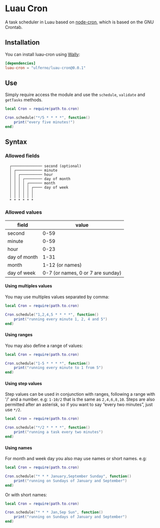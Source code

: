 # Luau Cron

A task scheduler in Luau based on [node-cron](https://github.com/node-cron/node-cron), which is based on the GNU Crontab.

## Installation
You can install luau-cron using [Wally](https://wally.run/):
```toml
[dependencies]
luau-cron = "ulferno/luau-cron@0.0.1"
```

## Use
Simply require access the module and use the `schedule`, `validate` and `getTasks` methods.
```lua
local Cron = require(path.to.cron)

Cron.schedule("*/5 * * * *", function()
	print("every five minutes!")
end)
```

## Syntax
### Allowed fields


```
  ┌────────────── second (optional)
  │ ┌──────────── minute
  │ │ ┌────────── hour
  │ │ │ ┌──────── day of month
  │ │ │ │ ┌────── month
  │ │ │ │ │ ┌──── day of week
  │ │ │ │ │ │
  │ │ │ │ │ │
  * * * * * *
```

### Allowed values

| field        | value                             |
| ------------ | --------------------------------- |
| second       | 0-59                              |
| minute       | 0-59                              |
| hour         | 0-23                              |
| day of month | 1-31                              |
| month        | 1-12 (or names)                   |
| day of week  | 0-7 (or names, 0 or 7 are sunday) |

#### Using multiples values

You may use multiples values separated by comma:

```lua
local Cron = require(path.to.cron)

Cron.schedule("1,2,4,5 * * * *", function()
	print("running every minute 1, 2, 4 and 5")
end)
```

#### Using ranges

You may also define a range of values:

```lua
local Cron = require(path.to.cron)

Cron.schedule("1-5 * * * *", function()
	print("running every minute to 1 from 5")
end)
```

#### Using step values

Step values can be used in conjunction with ranges, following a range with '/' and a number. e.g: `1-10/2` that is the same as `2,4,6,8,10`. Steps are also permitted after an asterisk, so if you want to say “every two minutes”, just use `*/2`.

```lua
local Cron = require(path.to.cron)

Cron.schedule("*/2 * * * *", function()
	print("running a task every two minutes")
end)
```

#### Using names

For month and week day you also may use names or short names. e.g:

```lua
local Cron = require(path.to.cron)

Cron.schedule("* * * January,September Sunday", function()
	print("running on Sundays of January and September")
end)
```

Or with short names:

```lua
local Cron = require(path.to.cron)

Cron.schedule("* * * Jan,Sep Sun", function()
	print("running on Sundays of January and September")
end)
```
